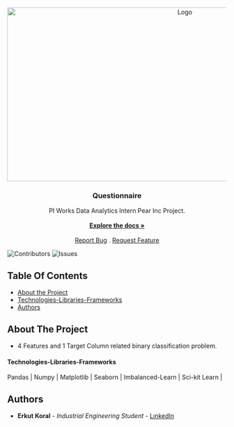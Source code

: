 <br/>
<p align="center">
  <a href="https://github.com/erkutkoral/PIWORKS_PearInc_Project">
    <img src="https://piworks.net/assets/imgs/Site/piworks-share.png" alt="Logo" width="800" height="400">
  </a>

  <h3 align="center">Questionnaire</h3>

  <p align="center">
    PI Works Data Analytics Intern Pear Inc Project.
    <br/>
    <br/>
    <a href="https://github.com/erkutkoral/PIWORKS_PearInc_Project"><strong>Explore the docs »</strong></a>
    <br/>
    <br/>
    <a href="https://github.com/erkutkoral/PIWORKS_PearInc_Project/issues">Report Bug</a>
    .
    <a href="https://github.com/erkutkoral/PIWORKS_PearInc_Project/issues">Request Feature</a>
  </p>
</p>

![Contributors](https://img.shields.io/github/contributors/erkutkoral/PIWORKSQS?color=dark-green) ![Issues](https://img.shields.io/github/issues/erkutkoral/PIWORKS_PearInc_Project) 

## Table Of Contents

* [About the Project](#about-the-project)
* [Technologies-Libraries-Frameworks](#technologies-libraries-frameworks)
* [Authors](#authors)

## About The Project
* 4 Features and 1 Target Column related binary classification problem.
#### Technologies-Libraries-Frameworks
Pandas | Numpy | Matplotlib | Seaborn | Imbalanced-Learn | Sci-kit Learn | 

## Authors

* **Erkut Koral** - *Industrial Engineering Student* - [LınkedIn](https://www.linkedin.com/in/erkutkoral/)
